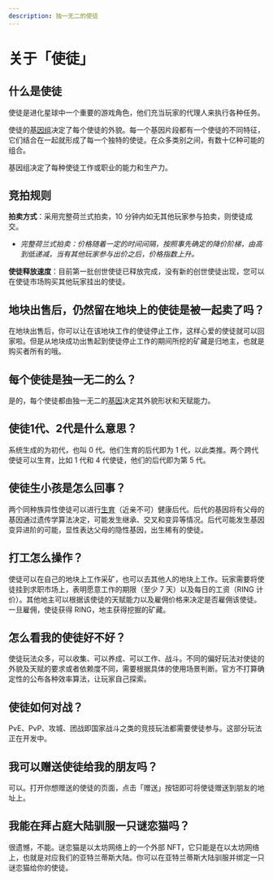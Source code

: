 ```yaml
---
description: 独一无二的使徒
---
```


# 关于「使徒」

## 什么是使徒

使徒是进化星球中一个重要的游戏角色，他们充当玩家的代理人来执行各种任务。

使徒的[基因组](../../getting-started/game-entities/apostle/genome)决定了每个使徒的外貌。每一个基因片段都有一个使徒的不同特征，它们结合在一起就形成了每一个独特的使徒。在众多类别之间，有数十亿种可能的组合。

基因组决定了每种使徒工作或职业的能力和生产力。

## 竞拍规则

**拍卖方式**：采用完整荷兰式拍卖，10 分钟内如无其他玩家参与拍卖，则使徒成交。

* *完整荷兰式拍卖：价格随着一定的时间间隔，按照事先确定的降价阶梯，由高到低递减，当有其他玩家参与出价之后，价格指数上升。*

**使徒释放速度**：目前第一批创世使徒已释放完成，没有新的创世使徒出现，您可以在使徒市场购买其他玩家挂出的使徒。 

## 地块出售后，仍然留在地块上的使徒是被一起卖了吗？

在地块出售后，你可以让在该地块工作的使徒停止工作，这样心爱的使徒就可以回家啦。但是从地块成功出售起到使徒停止工作的期间所挖的矿藏是归地主，也就是购买者所有的哦。

## 每个使徒是独一无二的么？

是的，每个使徒都由独一无二的[基因](../../getting-started/game-entities/apostle/genome.md)决定其外貌形状和天赋能力。 

## 使徒1代、2代是什么意思？

系统生成的为初代，也叫 0 代。他们生育的后代即为 1 代，以此类推。两个跨代使徒可以生育，比如 1 代和 4 代使徒，他们的后代即为第 5 代。

## 使徒生小孩是怎么回事？

两个同种族异性使徒可以进行[生育](../../getting-started/game-entities/apostle/breed.md)（近亲不可）健康后代。后代的基因将有父母的基因通过遗传学算法决定，可能发生继承、交叉和变异等情况。后代可能发生基因变异进阶的可能，显性表达父母的隐性基因，出生稀有的使徒。

## 打工怎么操作？

使徒可以在自己的地块上工作采矿，也可以去其他人的地块上工作。玩家需要将使徒挂到求职市场上，表明愿意工作的期限（至少 7 天）以及每日的工资（RING 计价）。其他地主可以根据该使徒的天赋能力以及雇佣价格来决定是否雇佣该使徒。一旦雇佣，使徒获得 RING，地主获得挖掘的矿藏。

## 怎么看我的使徒好不好？

使徒玩法众多，可以收集、可以养成、可以工作、战斗。不同的偏好玩法对使徒的外貌及天赋的要求或者依赖度不同，需要根据具体的使用场景判断。官方不打算确定性的公布各种效率算法，让玩家自己探索。

## 使徒如何对战？

PvE、PvP、攻城、团战即国家战斗之类的竞技玩法都需要使徒参与。这部分玩法正在开发中。

## 我可以赠送使徒给我的朋友吗？

可以。打开你想赠送的使徒的页面，点击「赠送」按钮即可将使徒赠送到朋友的地址上。

## 我能在拜占庭大陆驯服一只谜恋猫吗？

很遗憾，不能。谜恋猫是以太坊网络上的一个外部 NFT，它只能是在以太坊网络上，也就是对应我们的亚特兰蒂斯大陆。你可以在亚特兰蒂斯大陆驯服并绑定一只谜恋猫给你的使徒。

